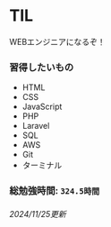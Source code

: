 # TIL
WEBエンジニアになるぞ！

### 習得したいもの
- HTML
- CSS
- JavaScript
- PHP
- Laravel
- SQL
- AWS
- Git
- ターミナル

### 総勉強時間: `324.5時間`
###### 2024/11/25更新
